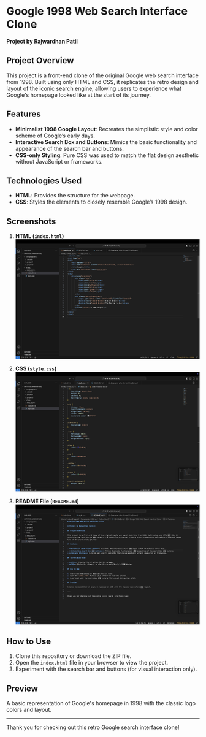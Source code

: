 # Google 1998 Web Search Interface Clone

**Project by Rajwardhan Patil**

## Project Overview

This project is a front-end clone of the original Google web search interface from 1998. Built using only HTML and CSS, it replicates the retro design and layout of the iconic search engine, allowing users to experience what Google's homepage looked like at the start of its journey.

## Features

- **Minimalist 1998 Google Layout**: Recreates the simplistic style and color scheme of Google’s early days.
- **Interactive Search Box and Buttons**: Mimics the basic functionality and appearance of the search bar and buttons.
- **CSS-only Styling**: Pure CSS was used to match the flat design aesthetic without JavaScript or frameworks.

## Technologies Used

- **HTML**: Provides the structure for the webpage.
- **CSS**: Styles the elements to closely resemble Google’s 1998 design.

## Screenshots

1. **HTML (`index.html`)**  
   ![HTML Screenshot](html_ss.png)

2. **CSS (`style.css`)**  
   ![CSS Screenshot](css_ss.png)

3. **README File (`README.md`)**  
   ![README Screenshot](readme_ss.png)

## How to Use

1. Clone this repository or download the ZIP file.
2. Open the `index.html` file in your browser to view the project.
3. Experiment with the search bar and buttons (for visual interaction only).

## Preview

A basic representation of Google's homepage in 1998 with the classic logo colors and layout.

---

Thank you for checking out this retro Google search interface clone!
